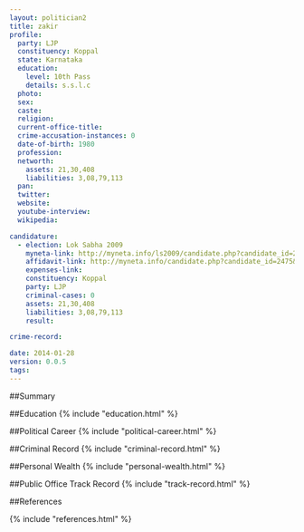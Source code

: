 ```yaml
---
layout: politician2
title: zakir
profile: 
  party: LJP
  constituency: Koppal
  state: Karnataka
  education: 
    level: 10th Pass
    details: s.s.l.c
  photo: 
  sex: 
  caste: 
  religion: 
  current-office-title: 
  crime-accusation-instances: 0
  date-of-birth: 1980
  profession: 
  networth: 
    assets: 21,30,408
    liabilities: 3,08,79,113
  pan: 
  twitter: 
  website: 
  youtube-interview: 
  wikipedia: 

candidature: 
  - election: Lok Sabha 2009
    myneta-link: http://myneta.info/ls2009/candidate.php?candidate_id=2475
    affidavit-link: http://myneta.info/candidate.php?candidate_id=2475&scan=original
    expenses-link: 
    constituency: Koppal 
    party: LJP
    criminal-cases: 0
    assets: 21,30,408
    liabilities: 3,08,79,113
    result:  

crime-record: 

date: 2014-01-28
version: 0.0.5
tags: 
---
```

##Summary


##Education
{% include "education.html" %}


##Political Career
{% include "political-career.html" %}


##Criminal Record
{% include "criminal-record.html" %}


##Personal Wealth
{% include "personal-wealth.html" %}


##Public Office Track Record
{% include "track-record.html" %}


##References


{% include "references.html" %}